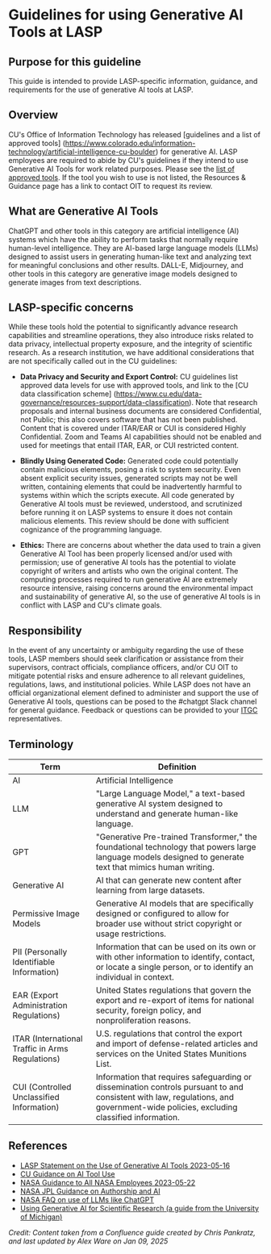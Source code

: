 # Guidelines for using Generative AI Tools at LASP

## Purpose for this guideline

This guide is intended to provide LASP-specific information, guidance, and requirements for the use of generative AI
tools at LASP.

## Overview

CU's Office of Information Technology has released
[guidelines and a list of approved tools]
(https://www.colorado.edu/information-technology/artificial-intelligence-cu-boulder) for generative AI. LASP
employees are required to abide by CU's guidelines if they intend to use Generative AI Tools for work related purposes.
Please see the [list of approved tools](https://www.colorado.edu/information-technology/ai-cu-boulder/ai-tools-list).
If the tool you wish to use is not listed, the Resources & Guidance page has a link to contact OIT to request its
review.

## What are Generative AI Tools

ChatGPT and other tools in this category are artificial intelligence (AI) systems which have the ability to perform
tasks that normally require human-level intelligence. They are AI-based large language models (LLMs) designed to assist
users in generating human-like text and analyzing text for meaningful conclusions and other results. DALL-E, Midjourney,
and other tools in this category are generative image models designed to generate images from text descriptions.

## LASP-specific concerns

While these tools hold the potential to significantly advance research capabilities and streamline operations, they
also introduce risks related to data privacy, intellectual property exposure, and the integrity of scientific research.
As a research institution, we have additional considerations that are not specifically called out in the CU guidelines:

* **Data Privacy and Security and Export Control:** CU guidelines list approved data levels for use with approved tools,
  and link to the [CU data classification scheme]
  (https://www.cu.edu/data-governance/resources-support/data-classification). Note that research proposals and internal
  business documents are considered Confidential, not Public; this also covers software that has not been published.
  Content that is covered under ITAR/EAR or CUI is considered Highly Confidential. Zoom and Teams AI capabilities
  should not be enabled and used for meetings that entail ITAR, EAR, or CUI restricted content.

* **Blindly Using Generated Code:** Generated code could potentially contain malicious elements, posing a risk to
  system security. Even absent explicit security issues, generated scripts may not be well written, containing elements
  that could be inadvertently harmful to systems within which the scripts execute. All code generated by Generative AI
  tools must be reviewed, understood, and scrutinized before running it on LASP systems to ensure it does not contain
  malicious elements. This review should be done with sufficient cognizance of the programming language.

* **Ethics:** There are concerns about whether the data used to train a given Generative AI Tool has been properly
  licensed and/or used with permission; use of generative AI tools has the potential to violate copyright of writers and
  artists who own the original content. The computing processes required to run generative AI are extremely resource
  intensive, raising concerns around the environmental impact and sustainability of generative AI, so the use of
  generative AI tools is in conflict with LASP and CU's climate goals.

## Responsibility

In the event of any uncertainty or ambiguity regarding the use of these tools, LASP members should seek clarification
or assistance from their supervisors, contract officials, compliance officers, and/or CU OIT to mitigate potential
risks and ensure adherence to all relevant guidelines, regulations, laws, and institutional policies.
While LASP does not have an official organizational element defined to administer and support the use of Generative AI
tools, questions can be posed to the #chatgpt Slack channel for general guidance. Feedback or questions can be provided
to your [ITGC](/pages/viewpage.action?pageId=139193455) representatives.

## Terminology

| **Term**                                         | **Definition**                                                                                                                                                                     |
| ------------------------------------------------ | ---------------------------------------------------------------------------------------------------------------------------------------------------------------------------------- |
| AI                                               | Artificial Intelligence                                                                                                                                                            |
| LLM                                              | "Large Language Model," a text-based generative AI system designed to understand and generate human-like language.                                                                 |
| GPT                                              | "Generative Pre-trained Transformer," the foundational technology that powers large language models designed to generate text that mimics human writing.                           |
| Generative AI                                    | AI that can generate new content after learning from large datasets.                                                                                                               |
| Permissive Image Models                          | Generative AI models that are specifically designed or configured to allow for broader use without strict copyright or usage restrictions.                                         |
| PII (Personally Identifiable Information)        | Information that can be used on its own or with other information to identify, contact, or locate a single person, or to identify an individual in context.                        |
| EAR (Export Administration Regulations)          | United States regulations that govern the export and re-export of items for national security, foreign policy, and nonproliferation reasons.                                       |
| ITAR (International Traffic in Arms Regulations) | U.S. regulations that control the export and import of defense-related articles and services on the United States Munitions List.                                                  |
| CUI (Controlled Unclassified Information)        | Information that requires safeguarding or dissemination controls pursuant to and consistent with law, regulations, and government-wide policies, excluding classified information. |

## References

* [LASP Statement on the Use of Generative AI Tools 2023-05-16](file:///spaces/LASPHOME/pages/135094754/LASP+Statement+on+the+Use+of+Generative+AI+Tools)
* [CU Guidance on AI Tool Use](https://www.cu.edu/service-desk/how-guides/guidance-artificial-intelligence-tools-use)
* [NASA Guidance to All NASA Employees 2023-05-22](file:///spaces/LASPHOME/pages/135094750/Message+to+All+NASA+Employees+from+the+NASA+Chief+Information+Officer)
* [NASA JPL Guidance on Authorship and AI](https://jpl-nasa.libguides.com/blog/Authorship-and-AI-Tools)
* [NASA FAQ on use of LLMs like ChatGPT](https://science.nasa.gov/researchers/sara/faqs/#faq-32)
* [Using Generative AI for Scientific Research (a guide from the University of Michigan)](https://midas.umich.edu/generative-ai-user-guide/)

*Credit: Content taken from a Confluence guide created by Chris Pankratz, and last updated by Alex Ware on Jan 09, 2025*